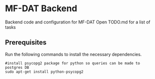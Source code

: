# MF-DAT Backend
Backend code and configuration for MF-DAT
Open TODO.md for a list of tasks

## Prerequisites

Run the following commands to install the necessary dependencies.

```
#install psycopg2 package for python so queries can be made to postgres DB
sudo apt-get install python-psycopg2
```
